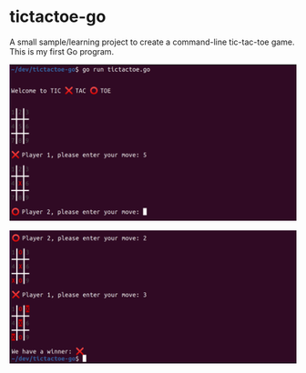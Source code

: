 # tictactoe-go

A small sample/learning project to create a command-line tic-tac-toe game.
This is my first Go program.

![](screenshot-start.png)

![](screenshot-win.png)